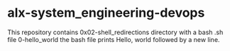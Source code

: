 # alx-system_engineering-devops
This repository contains 0x02-shell_redirections directory
with a bash .sh file 0-hello_world
the bash file prints Hello, world followed by a new line.
